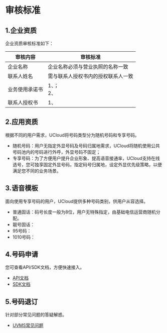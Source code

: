 <!--一下子提供一种思路，欢迎大家发挥 -->

# 审核标准
  

## 1.企业资质

企业资质审核标准如下：

|审核内容|审核标准|
|------|-------|
|企业名称|企业名称必须与营业执照的名称一致|
|联系人姓名|需与联系人授权书内的授权联系人一致|
|业务使用承诺书|1、；<br>2、|
|联系人授权书|1、|

## 2.应用资质

根据不同的用户需求，UCloud将号码类型分为随机号码和专享号码。

* 随机号码：用户无指定外显号码及号码归属地需求，UCloud将随机使用公共号码池内的号码进行外呼，外显号码不固定；
* 专享号码：为了方便用户提升企业形象、提高语音接通率，UCloud支持在线选号，您可独享固定外显号码，指定码号归属地，设定外显优先级策略，以便满足您不同的业务场景。


## 3.语音模板

面向使用专享号码的用户，UCloud提供多种号码类别，供用户从容选择。

* 普通固话：码号长度一般为8位，用户无特殊指定，由基础电信运营商随机分配。
* 靓号固话：
* 95号码：
* 1010号码：


## 4.号码申请

您可查看API/SDK文档，方便快速接入。

* [API文档](链接)
* [SDK文档](链接)


## 5.号码退订

针对部分常见问题的答疑解惑。

* [UVMS常见问题](/uvms/questions.md)
